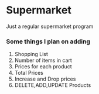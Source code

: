 # Supermarket
Just a regular supermarket program

### Some things I plan on adding
1. Shopping List
2. Number of items in cart
3. Prices for each product
4. Total Prices
5. Increase and Drop prices
6. DELETE,ADD,UPDATE Products
